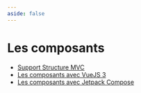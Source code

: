 ```yaml
---
aside: false
---
```


# Les composants

<ClientOnly>
<SlidesDeck src="composants" />
</ClientOnly>

- [Support Structure MVC](/tp/php/mvc/tp1.md)
- [Les composants avec VueJS 3](/tp/composants/vuejs.md)
- [Les composants avec Jetpack Compose](/tp/composants/android.md)